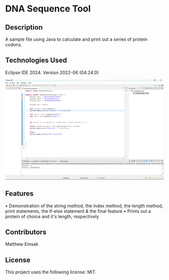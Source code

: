 # <strong> DNA Sequence Tool </strong> #

## <strong> Description </strong> ##
A sample file using Java to calculate and print out a series of protein codons.

## <strong> Technologies Used </strong> ##
Eclipse IDE 2024. Version 2022-06 (04.24.0)

![]()<img width="723" alt="image" src="https://github.com/matthew813709/Gitimages/blob/db26e9532c099a11844db55b8ff732057a49b888/Screenshot%202024-02-20%20165816.png">

## <strong> Features </strong> ##
• Demonstration of the string method, the index method, the length method, print statements, the if-else statement & the final feature
• Prints out a protein of choice and it's length, respectively



## <strong> Contributors </strong> ##
Matthew Emsak

## <strong> License </strong> ##
This project uses the following license: MiT.

